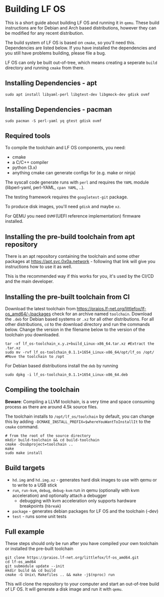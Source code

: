 # Building LF OS

This is a short guide about building LF OS and running it in `qemu`. These build instructions are for Debian and Arch based distributions, however they can be modified for any recent distribution.

The build system of LF OS is based on `cmake`, so you'll need this. Dependencies are listed below. If you have installed the dependencies and you still have problems building, please file a bug.

LF OS can only be built out-of-tree, which means creating a seperate `build` directory and running `cmake` from there.

## Installing Dependencies - apt

```
sudo apt install libyaml-perl libgtest-dev libgmock-dev gdisk ovmf
```

## Installing Dependencies - pacman

```
sudo pacman -S perl-yaml yq gtest gdisk ovmf
```

## Required tools

To compile the toolchain and LF OS components, you need:

- cmake
- a C/C++ compiler
- python (3.x)
- anything cmake can generate configs for (e.g. make or ninja)

The syscall code generate runs with `perl` and requires the `YAML` module (libperl-yaml, perl-YAML, `cpan YAML`, ..).

The testing framework requires the `googletest-git` package.

To produce disk images, you'll need `gdisk` and maybe `xz`.

For QEMU you need `OVMF`(UEFI reference implementation) firmware installed.

## Installing the pre-build toolchain from apt repository

There is an apt repository containing the toolchain and some other packages at https://apt.svc.0x0a.network - following that link will give you instructions how to use it as well.

This is the recommended way if this works for you, it's used by the CI/CD and the main developer.

## Installing the pre-built toolchain from CI
Download the latest toolchain from https://praios.lf-net.org/littlefox/lf-os_amd64/-/packages check for an archive named `toolchain`. Download the `.deb` for Debian based systems or `.xz` for all other distributions.
For all other distributions, `cd` to the download directory and run the commands below. Change the version in the filename below to the version of the toolchain you downloaded.

```
tar -xf lf_os-toolchain_x.y.z+build_Linux-x86_64.tar.xz #Extract the .tar.xz
sudo mv -rvf lf_os-toolchain_0.1.1+1654_Linux-x86_64/opt/lf_os /opt/ #Move the toolchain to /opt
```

For Debian based distributions install the `deb` by running

`sudo dpkg -i lf_os-toolchain_0.1.1+1654_Linux-x86_64.deb`

## Compiling the toolchain
**Beware**: Compiling a LLVM toolchain, is a very time and space consuming process as there are around 4.5k source files.

The toolchain installs to `/opt/lf_os/toolchain` by default, you can change this by adding `-DCMAKE_INSTALL_PREFIX=$whereYouWantToInstallIt` to the `cmake` command.

```
# from the root of the source directory
mkdir build-toolchain && cd build-toolchain
cmake -Dsubproject=toolchain ..
make
sudo make install
```

## Build targets

* `hd.img` and `hd.img.xz` - generates hard disk images to use with qemu or to write to a USB stick
* `run`, `run-kvm`, `debug`, `debug-kvm` run in qemu (optionally with kvm acceleration) and optionally attach a debugger
  - debugging with kvm acceleration only supports hardware breakpoints (`hbreak`)
* `package` - generates debian packages for LF OS and the toolchain (-dev)
* `test` - runs some unit tests


## Full example

These steps should only be run after you have compiled your own toolchain or installed the pre-built toolchain
```
git clone https://praios.lf-net.org/littlefox/lf-os_amd64.git
cd lf-os_amd64
git submodule update --init
mkdir build && cd build
cmake -G Unix\ Makefiles .. && make -j$(nproc) run
```

This will clone the repository to your computer and start an out-of-tree build of LF OS. It will generate a disk image and run it with `qemu`.
